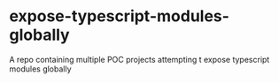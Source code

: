 # expose-typescript-modules-globally
A repo containing multiple POC projects attempting t expose typescript modules globally
